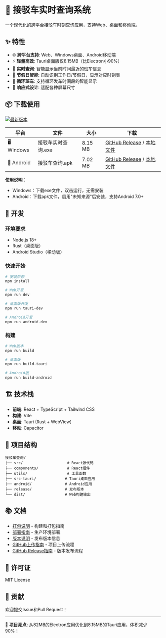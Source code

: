 # 🚌 接驳车实时查询系统

一个现代化的跨平台接驳车时刻查询应用，支持Web、桌面和移动端。

## ✨ 特性

- 🌐 **跨平台支持**: Web、Windows桌面、Android移动端
- ⚡ **轻量高效**: Tauri桌面版仅8.15MB（比Electron小90%）
- 🎯 **实时查询**: 智能显示当前时间最近的班车信息
- 📅 **节假日智能**: 自动识别工作日/节假日，显示对应时刻表
- 🔄 **循环班车**: 支持循环发车时间段的智能显示
- 📱 **响应式设计**: 适配各种屏幕尺寸

## 📦 下载使用

[![最新版本](https://img.shields.io/github/v/release/您的用户名/仓库名?style=for-the-badge&logo=github)](https://github.com/您的用户名/仓库名/releases/latest)

| 平台 | 文件 | 大小 | 下载 |
|------|------|------|------|
| 🖥️ Windows | 接驳车实时查询.exe | 8.15 MB | [GitHub Release](https://github.com/您的用户名/仓库名/releases/latest) / [本地文件](./release/接驳车实时查询.exe) |
| 📱 Android | 接驳车查询.apk | 7.02 MB | [GitHub Release](https://github.com/您的用户名/仓库名/releases/latest) / [本地文件](./release/接驳车查询.apk) |

**使用说明**：
- Windows：下载exe文件，双击运行，无需安装
- Android：下载apk文件，启用"未知来源"后安装，支持Android 7.0+

## 🚀 开发

### 环境要求
- Node.js 18+
- Rust（桌面版）
- Android Studio（移动版）

### 快速开始
```bash
# 安装依赖
npm install

# Web开发
npm run dev

# 桌面版开发
npm run tauri-dev

# Android开发
npm run android-dev
```

### 构建
```bash
# Web版本
npm run build

# 桌面版
npm run build-tauri

# Android版
npm run build-android
```

## 🏗️ 技术栈

- **前端**: React + TypeScript + Tailwind CSS
- **构建**: Vite
- **桌面**: Tauri (Rust + WebView)
- **移动**: Capacitor

## 📂 项目结构

```
接驳车查询/
├── src/                    # React源代码
├── components/             # React组件
├── utils/                  # 工具函数
├── src-tauri/             # Tauri桌面应用
├── android/               # Android应用
├── release/               # 发布版本
└── dist/                  # Web构建输出
```

## 📚 文档

- [打包说明](./打包说明.md) - 构建和打包指南
- [部署指南](./部署指南.md) - 生产环境部署
- [版本说明](./release/版本说明.md) - 发布版本信息
- [GitHub上传指南](./GitHub上传指南.md) - 项目上传流程
- [GitHub Release指南](./GitHub-Release发布指南.md) - 版本发布流程

## 📄 许可证

MIT License

## 🤝 贡献

欢迎提交Issue和Pull Request！

---

🎉 **项目亮点**: 从82MB的Electron应用优化到8.15MB的Tauri应用，体积减少90%！
